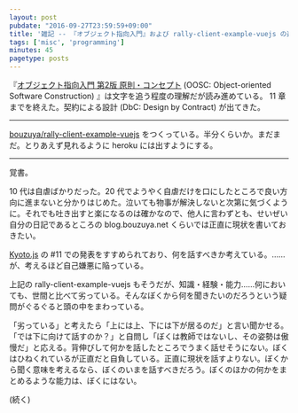 ```yaml
---
layout: post
pubdate: "2016-09-27T23:59:59+09:00"
title: '雑記 -- 『オブジェクト指向入門』および rally-client-example-vuejs の進捗'
tags: ['misc', 'programming']
minutes: 45
pagetype: posts
---
```

『[オブジェクト指向入門 第2版 原則・コンセプト](https://www.amazon.co.jp/dp/4798111112) (OOSC: Object-oriented Software Construction) 』は文字を追う程度の理解だが読み進めている。 11 章までを終えた。契約による設計 (DbC: Design by Contract) が出てきた。

-----

[bouzuya/rally-client-example-vuejs][] をつくっている。半分くらいか。まだまだ。とりあえず見れるように heroku には出すようにする。

-----

覚書。

10 代は自虐ばかりだった。20 代でようやく自虐だけを口にしたところで良い方向に進まないと分かりはじめた。泣いても物事が解決しないと次第に気づくように。それでも吐き出すと楽になるのは確かなので、他人に言わずとも、せいぜい自分の日記であるところの blog.bouzuya.net くらいでは正直に現状を書いておきたい。

[Kyoto.js](http://kyotojs.github.io/) の #11 での発表をすすめられており、何を話すべきか考えている。……が、考えるほど自己嫌悪に陥っている。

上記の rally-client-example-vuejs もそうだが、知識・経験・能力……何においても、世間と比べて劣っている。そんなぼくから何を聞きたいのだろうという疑問がぐるぐると頭の中をまわっている。

「劣っている」と考えたら「上には上、下には下が居るのだ」と言い聞かせる。「では下に向けて話すのか？」と自問し「ぼくは教師ではないし、その姿勢は傲慢だ」と応える。背伸びして何かを話したところでうまく話せそうにない。ぼくはひねくれているが正直だと自負している。正直に現状を話すよりない。ぼくから聞く意味を考えるなら、ぼくのいまを話すべきだろう。ぼくのほかの何かをまとめるような能力は、ぼくにはない。

(続く)

[bouzuya/rally-client-example-vuejs]: https://github.com/bouzuya/rally-client-example-vuejs
